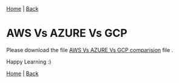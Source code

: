 [Home](https://debbiswal.github.io/Tech-BITE/) \| [Back](https://debbiswal.github.io/Tech-BITE/#aws)  

# AWS Vs AZURE Vs GCP
Please download the file [AWS Vs AZURE Vs GCP comparision](https://github.com/debbiswal/Articles/raw/master/AWS/Art-1/AWS_AZURE_GCP.xlsx) file .  

Happy Learning :)  

[Home](https://debbiswal.github.io/Tech-BITE/) \| [Back](https://debbiswal.github.io/Tech-BITE/#aws)  
